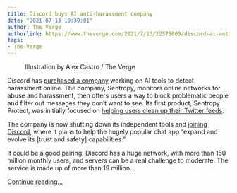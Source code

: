 ```yaml
---
title: Discord buys AI anti-harassment company
date: "2021-07-13 19:39:01"
author: The Verge
authorlink: https://www.theverge.com/2021/7/13/22575809/discord-ai-anti-harassment-company-sentropy-acquisition-buy
tags:
- The-Verge
---
```

<figure>
      <img alt="" src="https://cdn.vox-cdn.com/thumbor/wyQRuJ6HS4oNpD52YXn1hL-tZsI=/0x0:2040x1360/1310x873/cdn.vox-cdn.com/uploads/chorus_image/image/69577524/acastro_200318_1777_discord_0002.0.0.jpg" />
        <figcaption>Illustration by Alex Castro / The Verge</figcaption>
    </figure>

  <p id="Lh7aG2">Discord has <a href="https://medium.com/sentropy/sentropy-x-discord-1ed5c4269896">purchased a company</a> working on AI tools to detect harassment online. The company, Sentropy, monitors online networks for abuse and harassment, then offers users a way to block problematic people and filter out messages they don’t want to see. Its first product, Sentropy Protect, was initially focused on <a href="https://techcrunch.com/2021/02/09/sentropy-launches-tool-for-people-to-protect-themselves-from-social-media-abuse-starting-with-twitter/">helping users clean up their Twitter feeds</a>.</p>
<p id="igHY7h">The company is now shutting down its independent tools and <a href="https://medium.com/sentropy/sentropy-x-discord-1ed5c4269896">joining Discord</a>, where it plans to help the hugely popular chat app “expand and evolve its [trust and safety] capabilities.”</p>
<p id="b6N7s8">It could be a good pairing. Discord has a huge network, with more than 150 million monthly users, and servers can be a real challenge to moderate. The service is made up of more than 19 million...</p>
  <p>
    <a href="https://www.theverge.com/2021/7/13/22575809/discord-ai-anti-harassment-company-sentropy-acquisition-buy">Continue reading&hellip;</a>
  </p>
